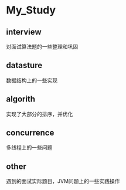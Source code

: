 # My_Study

## interview

对面试算法题的一些整理和巩固

## datasture

数据结构上的一些实现

## algorith

实现了大部分的排序，并优化

## concurrence

多线程上的一些问题

## other

遇到的面试实际题目，JVM问题上的一些实践操作